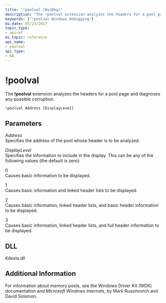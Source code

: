 ```yaml
---
title: "!poolval (WinDbg)"
description: "The !poolval extension analyzes the headers for a pool page and diagnoses any possible corruption. "
keywords: ["!poolval Windows Debugging"]
ms.date: 05/23/2017
topic_type:
- apiref
ms.topic: reference
api_name:
- poolval
api_type:
- NA
---
```


# !poolval

The **!poolval** extension analyzes the headers for a pool page and diagnoses any possible corruption.

```dbgcmd
!poolval Address [DisplayLevel]
```

## Parameters

<span id="_______Address______"></span><span id="_______address______"></span><span id="_______ADDRESS______"></span> *Address*   
Specifies the address of the pool whose header is to be analyzed.

<span id="_______DisplayLevel______"></span><span id="_______displaylevel______"></span><span id="_______DISPLAYLEVEL______"></span> *DisplayLevel*   
Specifies the information to include in the display. This can be any of the following values (the default is zero):

<span id="0"></span>0  
Causes basic information to be displayed.

<span id="1"></span>1  
Causes basic information and linked header lists to be displayed.

<span id="2"></span>2  
Causes basic information, linked header lists, and basic header information to be displayed.

<span id="3"></span>3  
Causes basic information, linked header lists, and full header information to be displayed.

## DLL

Kdexts.dll

## Additional Information

For information about memory pools, see the Windows Driver Kit (WDK) documentation and *Microsoft Windows Internals*, by Mark Russinovich and David Solomon.

